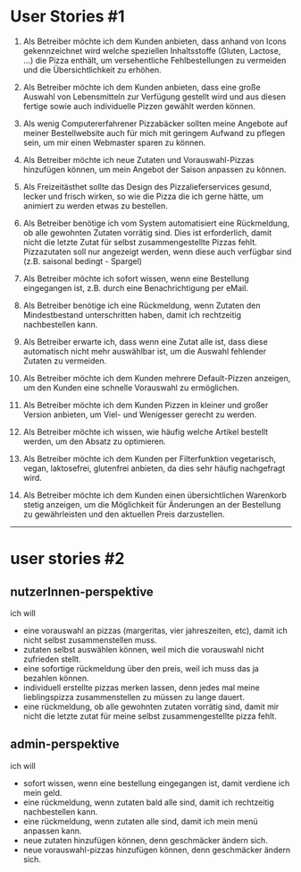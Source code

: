 User Stories #1
===============

1. Als Betreiber möchte ich dem Kunden anbieten, dass anhand von Icons
   gekennzeichnet wird welche speziellen Inhaltsstoffe (Gluten, Lactose, ...)
   die Pizza enthält, um versehentliche Fehlbestellungen zu vermeiden und die
   Übersichtlichkeit zu erhöhen.  

2. Als Betreiber möchte ich dem Kunden anbieten, dass eine große Auswahl von
   Lebensmitteln zur Verfügung gestellt wird und aus diesen fertige sowie auch
   individuelle Pizzen gewählt werden können. 

3. Als wenig Computererfahrener Pizzabäcker sollten meine Angebote auf meiner
   Bestellwebsite auch für mich mit geringem Aufwand zu pflegen sein, um mir
   einen Webmaster sparen zu können.

4. Als Betreiber möchte ich neue Zutaten und Vorauswahl-Pizzas hinzufügen
   können, um mein Angebot der Saison anpassen zu können.

5. Als Freizeitästhet sollte das Design des Pizzalieferservices gesund, lecker
   und frisch wirken, so wie die Pizza die ich gerne hätte, um animiert zu
   werden etwas zu bestellen.

6. Als Betreiber benötige ich vom System automatisiert eine Rückmeldung, ob alle
   gewohnten Zutaten vorrätig sind. Dies ist erforderlich, damit nicht die
   letzte Zutat für selbst zusammengestellte Pizzas fehlt. Pizzazutaten soll nur
   angezeigt werden, wenn diese auch verfügbar sind (z.B. saisonal bedingt -
   Spargel)

7. Als Betreiber möchte ich sofort wissen, wenn eine Bestellung eingegangen ist,
   z.B. durch eine Benachrichtigung per eMail.

8. Als Betreiber benötige ich eine Rückmeldung, wenn Zutaten den Mindestbestand
   unterschritten haben, damit ich rechtzeitig nachbestellen kann.

9. Als Betreiber erwarte ich, dass wenn eine Zutat alle ist, dass diese
   automatisch nicht mehr auswählbar ist, um die Auswahl fehlender Zutaten zu
   vermeiden.

10. Als Betreiber möchte ich dem Kunden mehrere Default-Pizzen anzeigen, um den
    Kunden eine schnelle Vorauswahl zu ermöglichen.

11. Als Betreiber möchte ich dem Kunden Pizzen in kleiner und großer Version
    anbieten, um Viel- und Wenigesser gerecht zu werden.

12. Als Betreiber möchte ich wissen, wie häufig welche Artikel bestellt werden,
    um den Absatz zu optimieren.

13. Als Betreiber möchte ich dem Kunden per Filterfunktion vegetarisch, vegan,
    laktosefrei, glutenfrei anbieten, da dies sehr häufig nachgefragt wird.

14. Als Betreiber möchte ich dem Kunden einen übersichtlichen Warenkorb stetig
    anzeigen, um die Möglichkeit für Änderungen an der Bestellung zu
    gewährleisten und den aktuellen Preis darzustellen.

***

user stories #2
===============

nutzerInnen-perspektive
-----------------------

ich will 

- eine vorauswahl an pizzas (margeritas, vier jahreszeiten, etc), damit ich nicht selbst zusammenstellen muss.
- zutaten selbst auswählen können, weil mich die vorauswahl nicht zufrieden stellt.
- eine sofortige rückmeldung über den preis, weil ich muss das ja bezahlen können.
- individuell erstellte pizzas merken lassen, denn jedes mal meine lieblingspizza zusammenstellen zu müssen zu lange dauert.
- eine rückmeldung, ob alle gewohnten zutaten vorrätig sind, damit mir nicht die letzte zutat für meine selbst zusammengestellte pizza fehlt.

admin-perspektive
-----------------

ich will

- sofort wissen, wenn eine bestellung eingegangen ist, damit verdiene ich mein geld.
- eine rückmeldung, wenn zutaten bald alle sind, damit ich rechtzeitig nachbestellen kann.
- eine rückmeldung, wenn zutaten alle sind, damit ich mein menü anpassen kann.
- neue zutaten hinzufügen können, denn geschmäcker ändern sich.
- neue vorauswahl-pizzas hinzufügen können, denn geschmäcker ändern sich.
